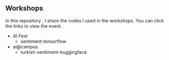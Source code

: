 ## Workshops
In this repository , I share the codes I used in the workshops. You can click the links to view the event.

* AI Fest 
  * sentiment-tensorflow
* ai@campus
  * turkish-sentiment-huggingface
